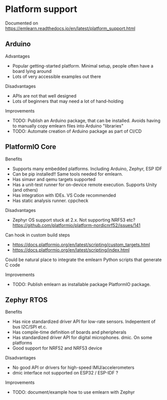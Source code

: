 
# Platform support

Documented on https://emlearn.readthedocs.io/en/latest/platform_support.html

## Arduino

Advantages

- Popular getting-started platform. Minimal setup, people often have a board lying around
- Lots of very accessible examples out there

Disadvantages

- APIs are not that well designed
- Lots of beginners that may need a lot of hand-holding

Improvements

- TODO: Publish an Arduino package, that can be installed.
Avoids having to manually copy emlearn files into Arduino "libraries" 
- TODO: Automate creation of Arduino package as part of CI/CD

## PlatformIO Core

Benefits

- Supports many embedded platforms. Including Arduino, Zephyr, ESP IDF
- Can be pip installed!! Same tools needed for emlearn.
- Has simavr and qemu targets supported
- Has a unit-test runner for on-device remote execution. Supports Unity (and others)
- Has integration with IDEs. VS Code recommended
- Has static analysis runner. cppcheck

Disadvantages

- Zephyr OS support stuck at 2.x.
Not supporting NRF53 etc?
https://github.com/platformio/platform-nordicnrf52/issues/141

Can hook in custom build steps

- https://docs.platformio.org/en/latest/scripting/custom_targets.html
- https://docs.platformio.org/en/latest/scripting/index.html

Could be natural place to integrate the emlearn Python scripts that generate C code

Improvements

- TODO: Publish emlearn as installable package PlatformIO package.

## Zephyr RTOS

Benefits

- Has nice standardized driver API for low-rate sensors. Indepentent of bus I2C/SPI et.c.
- Has compile-time definition of boards and pheripherals
- Has standardized driver API for digital microphones. dmic. On some platforms
- Good support for NRF52 and NRF53 device

Disadvantages

- No good API or drivers for high-speed IMU/accelerometers 
- dmic interface not supported on ESP32 / ESP-IDF ?

Improvements

- TODO: document/example how to use emlearn with Zephyr

